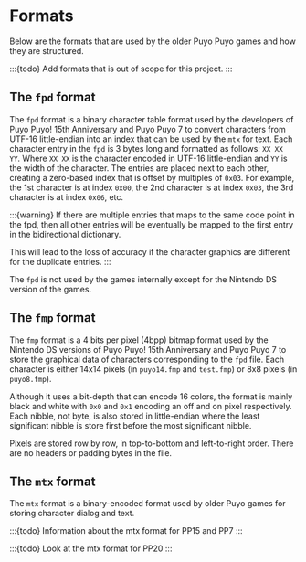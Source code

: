 # Formats

Below are the formats that are used by the older Puyo Puyo games and how they
are structured.

:::{todo} Add formats that is out of scope for this project.
:::

## The `fpd` format

The `fpd` format is a binary character table format used by the developers of
Puyo Puyo! 15th Anniversary and Puyo Puyo 7 to convert characters from UTF-16
little-endian into an index that can be used by the `mtx` for text. Each
character entry in the `fpd` is 3 bytes long and formatted as follows:
`XX XX YY`. Where `XX XX` is the character encoded in UTF-16 little-endian and
`YY` is the width of the character. The entries are placed next to each other,
creating a zero-based index that is offset by multiples of `0x03`. For example,
the 1st character is at index `0x00`, the 2nd character is at index `0x03`, the
3rd character is at index `0x06`, etc.

:::{warning} If there are multiple entries that maps to the same code point in
the fpd, then all other entries will be eventually be mapped to the first entry
in the bidirectional dictionary.

This will lead to the loss of accuracy if the character graphics are different
for the duplicate entries.
:::

The `fpd` is not used by the games internally except for the Nintendo DS version
of the games.

## The `fmp` format

The `fmp` format is a 4 bits per pixel (4bpp) bitmap format used by the Nintendo
DS versions of Puyo Puyo! 15th Anniversary and Puyo Puyo 7 to store the
graphical data of characters corresponding to the
`fpd` file. Each character is either 14x14 pixels (in `puyo14.fmp` and
`test.fmp`) or 8x8 pixels (in `puyo8.fmp`).

Although it uses a bit-depth that can encode 16 colors, the format is mainly
black and white with `0x0` and `0x1` encoding an off and on pixel respectively.
Each nibble, not byte, is also stored in little-endian where the least
significant nibble is store first before the most significant nibble.

Pixels are stored row by row, in top-to-bottom and left-to-right order. There
are no headers or padding bytes in the file.

## The `mtx` format

The `mtx` format is a binary-encoded format used by older Puyo games for
storing character dialog and text.

:::{todo} Information about the mtx format for PP15 and PP7
:::

:::{todo} Look at the mtx format for PP20
:::
